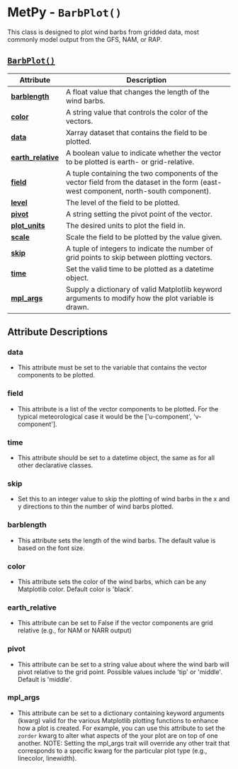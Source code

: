 # MetPy - `BarbPlot()`

This class is designed to plot wind barbs from gridded data, most commonly
model output from the GFS, NAM, or RAP.

## <a href="https://unidata.github.io/MetPy/latest/api/generated/metpy.plots.BarbPlot.html" target="_blank">`BarbPlot()`</a>
  | Attribute | Description |
  | - | - |
  | <a href="https://unidata.github.io/MetPy/latest/api/generated/metpy.plots.BarbPlot.html#metpy.plots.BarbPlot.barblength" target="_blank">**barblength**</a> | A float value that changes the length of the wind barbs. |
  | <a href="https://unidata.github.io/MetPy/latest/api/generated/metpy.plots.BarbPlot.html#metpy.plots.BarbPlot.color" target="_blank">**color**</a> | A string value that controls the color of the vectors. |
  | <a href="https://unidata.github.io/MetPy/latest/api/generated/metpy.plots.BarbPlot.html#metpy.plots.BarbPlot.data" target="_blank">**data**</a> | Xarray dataset that contains the field to be plotted. |
  | <a href="https://unidata.github.io/MetPy/latest/api/generated/metpy.plots.BarbPlot.html#metpy.plots.BarbPlot.earth_relative" target="_blank">**earth_relative**</a> | A boolean value to indicate whether the vector to be plotted is earth- or grid-relative. |
  | <a href="https://unidata.github.io/MetPy/latest/api/generated/metpy.plots.BarbPlot.html#metpy.plots.BarbPlot.field" target="_blank">**field**</a> | A tuple containing the two components of the vector field from the dataset in the form (east-west component, north-south component). |
  | <a href="https://unidata.github.io/MetPy/latest/api/generated/metpy.plots.BarbPlot.html#metpy.plots.BarbPlot.level" target="_blank">**level**</a> | The level of the field to be plotted. |
  | <a href="https://unidata.github.io/MetPy/latest/api/generated/metpy.plots.BarbPlot.html#metpy.plots.BarbPlot.pivot" target="_blank">**pivot**</a> | A string setting the pivot point of the vector. |
  | <a href="https://unidata.github.io/MetPy/latest/api/generated/metpy.plots.BarbPlot.html#metpy.plots.BarbPlot.plot_units" target="_blank">**plot_units**</a> | The desired units to plot the field in. |
  | <a href="https://unidata.github.io/MetPy/latest/api/generated/metpy.plots.BarbPlot.html#metpy.plots.BarbPlot.scale" target="_blank">**scale**</a> | Scale the field to be plotted by the value given. |
  | <a href="https://unidata.github.io/MetPy/latest/api/generated/metpy.plots.BarbPlot.html#metpy.plots.BarbPlot.skip" target="_blank">**skip**</a> | A tuple of integers to indicate the number of grid points to skip between plotting vectors. |
  | <a href="https://unidata.github.io/MetPy/latest/api/generated/metpy.plots.BarbPlot.html#metpy.plots.BarbPlot.time" target="_blank">**time**</a> | Set the valid time to be plotted as a datetime object. |
  | <a href="https://unidata.github.io/MetPy/latest/api/generated/metpy.plots.BarbPlot.html#metpy.plots.BarbPlot.mpl_args" target="_blank">**mpl_args**</a> | Supply a dictionary of valid Matplotlib keyword arguments to modify how the plot variable is drawn. |

## Attribute Descriptions

### **data**
* This attribute must be set to the variable that contains the vector
  components to be plotted.

### **field**
* This attribute is a list of the vector components to be plotted. For the
  typical meteorological case it would be the ['u-component',
  'v-component'].

### **time**
* This attribute should be set to a datetime object, the same as for all
  other declarative classes.

### **skip**
* Set this to an integer value to skip the plotting of wind barbs in the x
  and y directions to thin the number of wind barbs plotted.

### **barblength**
* This attribute sets the length of the wind barbs. The default value is
  based on the font size.

### **color**
* This attribute sets the color of the wind barbs, which can be any
  Matplotlib color. Default color is 'black'.

### **earth_relative**
* This attribute can be set to False if the vector components are grid
  relative (e.g., for NAM or NARR output)

### **pivot**
* This attribute can be set to a string value about where the wind barb
  will pivot relative to the grid point. Possible values include 'tip' or
  'middle'. Default is 'middle'.

### **mpl_args**
* This attribute can be set to a dictionary containing keyword arguments (kwarg)
  valid for the various Matplotlib plotting functions to enhance how a plot is
  created. For example, you can use this attribute to set the `zorder` kwarg to
  alter what aspects of the your plot are on top of one another. NOTE: Setting
  the mpl_args trait will override any other trait that corresponds to a specific
  kwarg for the particular plot type (e.g., linecolor, linewidth).

